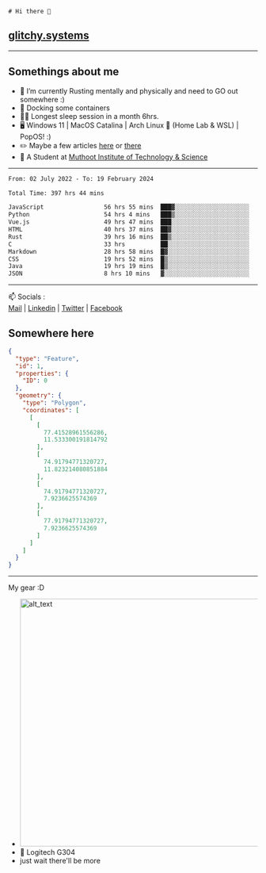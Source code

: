```
# Hi there 👋
```
## [glitchy.systems](https://glitchy.systems)
---

## Somethings about me



- 🌱 I’m currently Rusting mentally and physically and need to GO out somewhere :)
- 🐋 Docking some containers
- 😶‍🌫️ Longest sleep session in a month 6hrs.
- 🖥️ Windows 11 | MacOS Catalina | Arch Linux 🦩 (Home Lab & WSL) | PopOS! :)
- ✏️ Maybe a few articles [here](https://medium.com/@advaithnarayanan8) or [there](https://medium.com/@advaithnarayanan8)
- 📑 A Student at [Muthoot Institute of Technology & Science](https://mgmits.ac.in/)



---

<!--START_SECTION:waka-->

```txt
From: 02 July 2022 - To: 19 February 2024

Total Time: 397 hrs 44 mins

JavaScript                 56 hrs 55 mins  ███▓░░░░░░░░░░░░░░░░░░░░░   14.31 %
Python                     54 hrs 4 mins   ███▒░░░░░░░░░░░░░░░░░░░░░   13.60 %
Vue.js                     49 hrs 47 mins  ███░░░░░░░░░░░░░░░░░░░░░░   12.52 %
HTML                       40 hrs 37 mins  ██▓░░░░░░░░░░░░░░░░░░░░░░   10.21 %
Rust                       39 hrs 16 mins  ██▒░░░░░░░░░░░░░░░░░░░░░░   09.87 %
C                          33 hrs          ██░░░░░░░░░░░░░░░░░░░░░░░   08.30 %
Markdown                   28 hrs 58 mins  █▓░░░░░░░░░░░░░░░░░░░░░░░   07.29 %
CSS                        19 hrs 52 mins  █▒░░░░░░░░░░░░░░░░░░░░░░░   05.00 %
Java                       19 hrs 19 mins  █▒░░░░░░░░░░░░░░░░░░░░░░░   04.86 %
JSON                       8 hrs 10 mins   ▓░░░░░░░░░░░░░░░░░░░░░░░░   02.06 %
```

<!--END_SECTION:waka-->

---

📫 Socials :<br>
[Mail](mailto:advaithnarayanan8@gmail.com) | [Linkedin](https://www.linkedin.com/in/advaith-narayanan-a72152214/) | [Twitter](https://twitter.com/advaithnarayan) | [Facebook](https://screenmessage.com/qinq)

## Somewhere here

```geojson
{
  "type": "Feature",
  "id": 1,
  "properties": {
    "ID": 0
  },
  "geometry": {
    "type": "Polygon",
    "coordinates": [
      [
        [
          77.41528961556286,
          11.533300191814792
        ],
        [
          74.91794771320727,
          11.823214080851884
        ],
        [
          74.91794771320727,
          7.9236625574369
        ],
        [
          77.91794771320727,
          7.9236625574369
        ]
      ]
    ]
  }
}
```


--- 
My gear :D

- [<img alt="alt_text" width="500px" src="https://valid.x86.fr/cache/banner/xv24bv-6.png" />](https://valid.x86.fr/xv24bv)
- 🐁 Logitech G304
- just wait there'll be more


